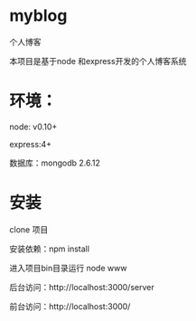 # myblog
个人博客

本项目是基于node 和express开发的个人博客系统

# 环境：

node: v0.10+

express:4+

数据库：mongodb 2.6.12

# 安装
clone 项目

安装依赖：npm install

进入项目bin目录运行 node www

后台访问：http://localhost:3000/server 

前台访问：http://localhost:3000/ 
